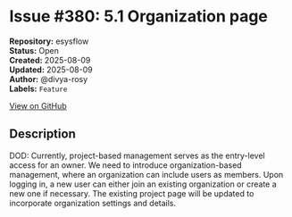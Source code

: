 # Issue #380: 5.1 Organization page

**Repository:** esysflow  
**Status:** Open  
**Created:** 2025-08-09  
**Updated:** 2025-08-09  
**Author:** @divya-rosy  
**Labels:** `Feature`  

[View on GitHub](https://github.com/Simtestlab/esysflow/issues/380)

## Description

DOD: Currently, project-based management serves as the entry-level access for an owner. We need to introduce organization-based management, where an organization can include users as members.
	Upon logging in, a new user can either join an existing organization or create a new one if necessary.
	The existing project page will be updated to incorporate organization settings and details.